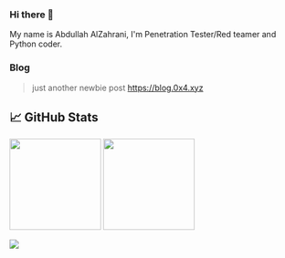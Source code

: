 ### Hi there 👋

My name is Abdullah AlZahrani, I'm Penetration Tester/Red teamer and Python coder.

### Blog
> just another newbie post https://blog.0x4.xyz

## &#x1f4c8; GitHub Stats
<img height="160" src="https://github-readme-stats.vercel.app/api?username=0xAbdullah&show_icons=true"> <img height="160" src="https://github-readme-stats.vercel.app/api/top-langs/?username=0xAbdullah&langs_count=5&layout=compact">


![](https://komarev.com/ghpvc/?username=0xAbdullah&style=flat-square)

<!---
### Vulnerabilities 

> CVE-2020-14554,
> CVE-2020-14635

PoC? Oracle said NO ;D
--->
